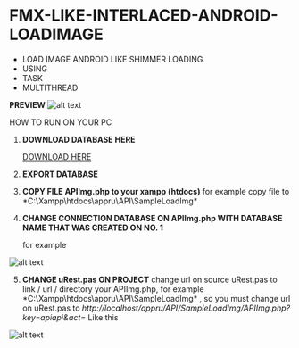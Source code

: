 # FMX-LIKE-INTERLACED-ANDROID-LOADIMAGE

- LOAD IMAGE ANDROID LIKE SHIMMER LOADING
- USING
 - TASK
 - MULTITHREAD

 
**PREVIEW**
![alt text](https://github.com/dondonondon/FMX-LIKE-INTERLACED-ANDROID-LOADIMAGE/blob/master/assets/img/Screenshot_20200904-001234.png?raw=true)

HOW TO RUN ON YOUR PC 

1. **DOWNLOAD DATABASE HERE**

   [DOWNLOAD HERE](https://drive.google.com/file/d/1gNSKR10pggWr-sw2auiolDsmizCOicb4/view?usp=sharing)
   
2. **EXPORT DATABASE**
3. **COPY FILE APIImg.php to your xampp (htdocs)**
   for example copy file to *C:\Xampp\htdocs\appru\API\SampleLoadImg\*
4. **CHANGE CONNECTION DATABASE ON APIImg.php WITH DATABASE NAME THAT WAS CREATED ON NO. 1**

   for example
   
![alt text](https://github.com/dondonondon/FMX-LIKE-INTERLACED-ANDROID-LOADIMAGE/blob/master/assets/img/DATABASECHANGE.PNG?raw=true)

5. **CHANGE uRest.pas ON PROJECT**
  change url on source uRest.pas to link / url / directory your APIImg.php, for example *C:\Xampp\htdocs\appru\API\SampleLoadImg\* , 
  so you must change url on uRest.pas to *http://localhost/appru/API/SampleLoadImg/APIImg.php?key=apiapi&act=* Like this
  
![alt text](https://github.com/dondonondon/FMX-LIKE-INTERLACED-ANDROID-LOADIMAGE/blob/master/assets/img/Rest.PNG?raw=true)
